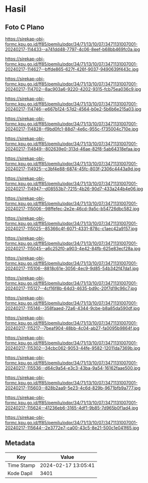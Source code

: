 # Hasil

## Foto C Plano

https://sirekap-obj-formc.kpu.go.id/ff85/pemilu/pdpr/34/71/13/10/07/3471131007001-20240217-114433--a741dd48-7797-4c06-8eef-b68bb469fc0a.jpg

https://sirekap-obj-formc.kpu.go.id/ff85/pemilu/pdpr/34/71/13/10/07/3471131007001-20240217-114627--bffde865-627f-426f-9037-9490639f443c.jpg

https://sirekap-obj-formc.kpu.go.id/ff85/pemilu/pdpr/34/71/13/10/07/3471131007001-20240217-114702--8ac903a6-9220-4202-9315-fcb75ea036c9.jpg

https://sirekap-obj-formc.kpu.go.id/ff85/pemilu/pdpr/34/71/13/10/07/3471131007001-20240217-114746--e667b124-57d2-4564-b0e2-5b6b6e215a03.jpg

https://sirekap-obj-formc.kpu.go.id/ff85/pemilu/pdpr/34/71/13/10/07/3471131007001-20240217-114828--f9bd0fc1-88d7-4e6c-955c-f735004c710e.jpg

https://sirekap-obj-formc.kpu.go.id/ff85/pemilu/pdpr/34/71/13/10/07/3471131007001-20240217-114849--802639e0-313d-46ae-82f8-5ab64318efaa.jpg

https://sirekap-obj-formc.kpu.go.id/ff85/pemilu/pdpr/34/71/13/10/07/3471131007001-20240217-114925--c3bf4e88-6874-45fc-803f-2306c4443a9d.jpg

https://sirekap-obj-formc.kpu.go.id/ff85/pemilu/pdpr/34/71/13/10/07/3471131007001-20240217-114947--d08553b7-7215-4b26-90d7-433a244b4e06.jpg

https://sirekap-obj-formc.kpu.go.id/ff85/pemilu/pdpr/34/71/13/10/07/3471131007001-20240217-115006--98ffefec-2e2e-46cd-9a5c-b54726dbc582.jpg

https://sirekap-obj-formc.kpu.go.id/ff85/pemilu/pdpr/34/71/13/10/07/3471131007001-20240217-115025--85366c4f-6071-4331-878c-c1aec42a9157.jpg

https://sirekap-obj-formc.kpu.go.id/ff85/pemilu/pdpr/34/71/13/10/07/3471131007001-20240217-115045--a6c252f0-a903-4e42-84fb-625e83ecf28a.jpg

https://sirekap-obj-formc.kpu.go.id/ff85/pemilu/pdpr/34/71/13/10/07/3471131007001-20240217-115106--8818c61e-3056-4ec9-9d85-54b342f47da1.jpg

https://sirekap-obj-formc.kpu.go.id/ff85/pemilu/pdpr/34/71/13/10/07/3471131007001-20240217-115127--4cf16f8b-64d3-4635-bd9c-20f7d19c96c7.jpg

https://sirekap-obj-formc.kpu.go.id/ff85/pemilu/pdpr/34/71/13/10/07/3471131007001-20240217-115146--358faaed-72a6-4344-9cbe-b8a85da590df.jpg

https://sirekap-obj-formc.kpu.go.id/ff85/pemilu/pdpr/34/71/13/10/07/3471131007001-20240217-115217--7beaf904-48bb-4c04-ab27-fa0095b9864f.jpg

https://sirekap-obj-formc.kpu.go.id/ff85/pemilu/pdpr/34/71/13/10/07/3471131007001-20240217-115302--34cbc062-9053-44fe-9582-12011da7369b.jpg

https://sirekap-obj-formc.kpu.go.id/ff85/pemilu/pdpr/34/71/13/10/07/3471131007001-20240217-115536--d64c9a54-e3c3-43ba-9a54-16162faae500.jpg

https://sirekap-obj-formc.kpu.go.id/ff85/pemilu/pdpr/34/71/13/10/07/3471131007001-20240217-115603--828b2aa9-5e23-4c6d-829b-9671bfb9a777.jpg

https://sirekap-obj-formc.kpu.go.id/ff85/pemilu/pdpr/34/71/13/10/07/3471131007001-20240217-115624--41236eb6-3165-4df1-9b85-7d965b0f1ad4.jpg

https://sirekap-obj-formc.kpu.go.id/ff85/pemilu/pdpr/34/71/13/10/07/3471131007001-20240217-115644--2e3772e7-ca00-43c5-8e21-500c1e041f65.jpg


## Metadata

| Key        | Value               |
| ---------- | ------------------- |
| Time Stamp | 2024-02-17 13:05:41 |
| Kode Dapil | 3401                |



